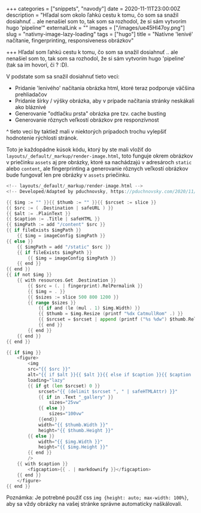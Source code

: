 +++
categories = ["snippets", "navody"]
date = 2020-11-11T23:00:00Z
description = "Hľadal som okolo ľahkú cestu k tomu, čo som sa snažil dosiahnuť .. ale nenašiel som to, tak som sa rozhodol, že si sám vytvorím hugo 'pipeline'"
externalLink = ""
images = ["/images/ue45Hl47oy.png"]
slug = "nativny-image-lazy-loading"
tags = ["hugo"]
title = "Natívne 'lenivé' načítanie, fingerprinting, responsiveness obrázkov"

+++
Hľadal som ľahkú cestu k tomu, čo som sa snažil dosiahnuť .. ale nenašiel som to, tak som sa rozhodol, že si sám vytvorím hugo 'pipeline' (tak sa im hovorí, či ? :D).

V podstate som sa snažil dosiahnuť tieto veci:

* Pridanie 'lenivého' načítania obrázka html, ktoré teraz podporuje väčšina prehliadačov
* Pridanie šírky / výšky obrázka, aby v prípade načítania stránky neskákali ako bláznivé
* Generovanie "odtlačku prsta" obrázka pre tzv. cache busting
* Generovanie rôznych veľkostí obrázkov pre responzívnost

^ tieto veci by taktiež mali v niektorých prípadoch trochu vylepšiť hodnotenie rýchlosti stránok.

Toto je každopádne kúsok kódu, ktorý by ste mali vložiť do `layouts/_default/_markup/render-image.html`, toto funguje okrem obrázkov v priečinku `assets` aj pre obrázky, ktoré sa nachádzajú v adresároch `static` alebo `content`, ale fingerprinting a generovanie rôznych veľkostí obrázkov bude fungovať len pre obrázky v `assets` priečinku.

```go
<!-- layouts/_default/_markup/render-image.html -->
<!-- Developed/Adapted by pduchnovsky, https://pduchnovsky.com/2020/11/native-image-lazy-load/ -->

{{ $img := "" }}{{ $thumb := "" }}{{ $srcset := slice }}
{{ $src := ( .Destination | safeURL ) }}
{{ $alt := .PlainText }}
{{ $caption := .Title | safeHTML }}
{{ $imgPath := add "/content" $src }}
{{ if fileExists $imgPath }}
    {{ $img = imageConfig $imgPath }}
{{ else }}
    {{ $imgPath = add "/static" $src }}
    {{ if fileExists $imgPath }}
        {{ $img = imageConfig $imgPath }}
    {{ end }}
{{ end }}
{{ if not $img }}
    {{ with resources.Get .Destination }}
        {{ $src = (. | fingerprint).RelPermalink }}
        {{ $img = . }}
        {{ $sizes := slice 500 800 1200 }}
        {{ range $sizes }}
            {{ if and (le (mul . 1) $img.Width) }}
            {{ $thumb = $img.Resize (printf "%dx CatmullRom" .) }}
            {{ $srcset = $srcset | append (printf ("%s %dw") $thumb.RelPermalink . ) }}
            {{ end }}
        {{ end }}
    {{ end }}
{{ end }}

{{ if $img }}
    <figure>
        <img
        src="{{ $src }}"
        alt="{{ if $alt }}{{ $alt }}{{ else if $caption }}{{ $caption | markdownify | plainify }}{{ else }}&nbsp;{{ end }}"
        loading="lazy"
        {{ if gt (len $srcset) 0 }}
            srcset="{{ (delimit $srcset ", " | safeHTMLAttr) }}"
            {{ if in .Text "_gallery" }}
                sizes="25vw"
            {{ else }}
                sizes="100vw"
            {{end}}
            width="{{ $thumb.Width }}"
            height="{{ $thumb.Height }}"
        {{ else }}
            width="{{ $img.Width }}"
            height="{{ $img.Height }}"
        {{ end }}
        />
    {{ with $caption }}
        <figcaption>{{ . | markdownify }}</figcaption>
    {{ end }}
    </figure>
{{ end }}
```

Poznámka: Je potrebné použiť css `img {height: auto; max-width: 100%}`, aby sa vždy obrázky na vašej stránke správne automaticky naškálovali.
